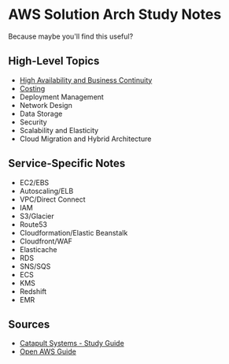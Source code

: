 # AWS Solution Arch Study Notes
Because maybe you'll find this useful?

## High-Level Topics

* [High Availability and Business Continuity](ha.md)
* [Costing](costing.hd)
* Deployment Management
* Network Design
* Data Storage
* Security
* Scalability and Elasticity
* Cloud Migration and Hybrid Architecture

## Service-Specific Notes
* EC2/EBS
* Autoscaling/ELB
* VPC/Direct Connect
* IAM
* S3/Glacier
* Route53
* Cloudformation/Elastic Beanstalk
* Cloudfront/WAF
* Elasticache
* RDS
* SNS/SQS
* ECS
* KMS
* Redshift
* EMR

## Sources
* [Catapult Systems - Study Guide](http://blogs.catapultsystems.com/cmoore/archive/2016/01/27/aws-certified-solutions-architect-study-guide-introduction/)
* [Open AWS Guide](https://github.com/open-guides/og-aws)
